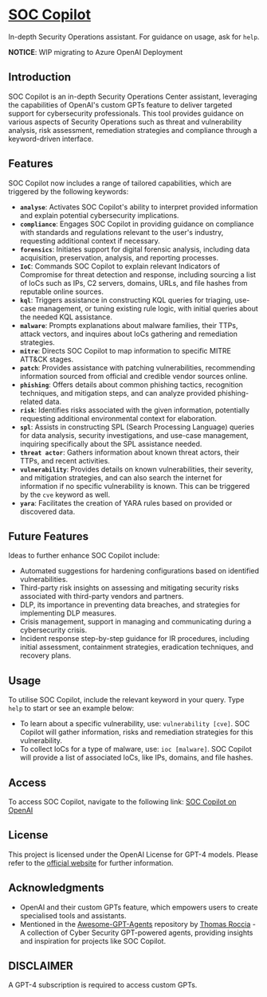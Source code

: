 # [SOC Copilot](https://chat.openai.com/g/g-qvSadylbt-soc-copilot)

In-depth Security Operations assistant. For guidance on usage, ask for `help`. 

**NOTICE**: WIP migrating to Azure OpenAI Deployment 

## Introduction

SOC Copilot is an in-depth Security Operations Center assistant, leveraging the capabilities of OpenAI's custom GPTs feature to deliver targeted support for cybersecurity professionals. This tool provides guidance on various aspects of Security Operations such as threat and vulnerability analysis, risk assessment, remediation strategies and compliance through a keyword-driven interface.

## Features

SOC Copilot now includes a range of tailored capabilities, which are triggered by the following keywords:

- **`analyse`**: Activates SOC Copilot's ability to interpret provided information and explain potential cybersecurity implications.
- **`compliance`**: Engages SOC Copilot in providing guidance on compliance with standards and regulations relevant to the user's industry, requesting additional context if necessary.
- **`forensics`**: Initiates support for digital forensic analysis, including data acquisition, preservation, analysis, and reporting processes.
- **`IoC`**: Commands SOC Copilot to explain relevant Indicators of Compromise for threat detection and response, including sourcing a list of IoCs such as IPs, C2 servers, domains, URLs, and file hashes from reputable online sources.
- **`kql`**: Triggers assistance in constructing KQL queries for triaging, use-case management, or tuning existing rule logic, with initial queries about the needed KQL assistance.
- **`malware`**: Prompts explanations about malware families, their TTPs, attack vectors, and inquires about IoCs gathering and remediation strategies.
- **`mitre`**: Directs SOC Copilot to map information to specific MITRE ATT&CK stages.
- **`patch`**: Provides assistance with patching vulnerabilities, recommending information sourced from official and credible vendor sources online.
- **`phishing`**: Offers details about common phishing tactics, recognition techniques, and mitigation steps, and can analyze provided phishing-related data.
- **`risk`**: Identifies risks associated with the given information, potentially requesting additional environmental context for elaboration.
- **`spl`**: Assists in constructing SPL (Search Processing Language) queries for data analysis, security investigations, and use-case management, inquiring specifically about the SPL assistance needed.
- **`threat actor`**: Gathers information about known threat actors, their TTPs, and recent activities.
- **`vulnerability`**: Provides details on known vulnerabilities, their severity, and mitigation strategies, and can also search the internet for information if no specific vulnerability is known. This can be triggered by the `cve` keyword as well.
- **`yara`**: Facilitates the creation of YARA rules based on provided or discovered data.

## Future Features

Ideas to further enhance SOC Copilot include:

- Automated suggestions for hardening configurations based on identified vulnerabilities.
- Third-party risk insights on assessing and mitigating security risks associated with third-party vendors and partners.
- DLP, its importance in preventing data breaches, and strategies for implementing DLP measures.
- Crisis management, support in managing and communicating during a cybersecurity crisis.
- Incident response step-by-step guidance for IR procedures, including initial assessment, containment strategies, eradication techniques, and recovery plans.

## Usage

To utilise SOC Copilot, include the relevant keyword in your query. Type `help` to start or see an example below:

- To learn about a specific vulnerability, use: `vulnerability [cve]`. SOC Copilot will gather information, risks and remediation strategies for this vulnerability.
- To collect IoCs for a type of malware, use: `ioc [malware]`. SOC Copilot will provide a list of associated IoCs, like IPs, domains, and file hashes.

## Access

To access SOC Copilot, navigate to the following link: [SOC Copilot on OpenAI](https://chat.openai.com/g/g-qvSadylbt-soc-copilot)

## License

This project is licensed under the OpenAI License for GPT-4 models. Please refer to the [official website](https://openai.com/) for further information. 

## Acknowledgments

- OpenAI and their custom GPTs feature, which empowers users to create specialised tools and assistants.
- Mentioned in the [Awesome-GPT-Agents](https://github.com/fr0gger/Awesome-GPT-Agents) repository by [Thomas Roccia](https://github.com/fr0gger) - A collection of Cyber Security GPT-powered agents, providing insights and inspiration for projects like SOC Copilot.

## DISCLAIMER

A GPT-4 subscription is required to access custom GPTs.
